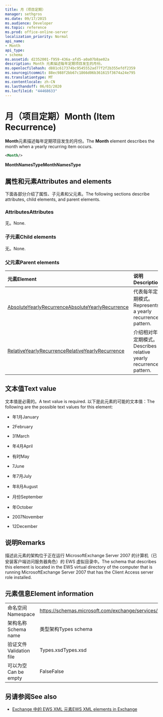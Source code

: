 ```yaml
---
title: 月（项目定期）
manager: sethgros
ms.date: 09/17/2015
ms.audience: Developer
ms.topic: reference
ms.prod: office-online-server
localization_priority: Normal
api_name:
- Month
api_type:
- schema
ms.assetid: d2352001-f959-436a-afd5-a0a07b8ae02a
description: Month 元素描述每年定期项目发生的月份。
ms.openlocfilehash: d881c617374bc9545552ad77f2f2b355efdf2359
ms.sourcegitcommit: 88ec988f2bb67c1866d06b361615f3674a24e795
ms.translationtype: MT
ms.contentlocale: zh-CN
ms.lasthandoff: 06/03/2020
ms.locfileid: "44468633"
---
```

# <a name="month-item-recurrence"></a><span data-ttu-id="c63dd-103">月（项目定期）</span><span class="sxs-lookup"><span data-stu-id="c63dd-103">Month (Item Recurrence)</span></span>

<span data-ttu-id="c63dd-104">**Month**元素描述每年定期项目发生的月份。</span><span class="sxs-lookup"><span data-stu-id="c63dd-104">The **Month** element describes the month when a yearly recurring item occurs.</span></span> 
  
```xml
<Month/>
```

 <span data-ttu-id="c63dd-105">**MonthNamesType**</span><span class="sxs-lookup"><span data-stu-id="c63dd-105">**MonthNamesType**</span></span>
## <a name="attributes-and-elements"></a><span data-ttu-id="c63dd-106">属性和元素</span><span class="sxs-lookup"><span data-stu-id="c63dd-106">Attributes and elements</span></span>

<span data-ttu-id="c63dd-107">下面各部分介绍了属性、子元素和父元素。</span><span class="sxs-lookup"><span data-stu-id="c63dd-107">The following sections describe attributes, child elements, and parent elements.</span></span>
  
### <a name="attributes"></a><span data-ttu-id="c63dd-108">Attributes</span><span class="sxs-lookup"><span data-stu-id="c63dd-108">Attributes</span></span>

<span data-ttu-id="c63dd-109">无。</span><span class="sxs-lookup"><span data-stu-id="c63dd-109">None.</span></span>
  
### <a name="child-elements"></a><span data-ttu-id="c63dd-110">子元素</span><span class="sxs-lookup"><span data-stu-id="c63dd-110">Child elements</span></span>

<span data-ttu-id="c63dd-111">无。</span><span class="sxs-lookup"><span data-stu-id="c63dd-111">None.</span></span>
  
### <a name="parent-elements"></a><span data-ttu-id="c63dd-112">父元素</span><span class="sxs-lookup"><span data-stu-id="c63dd-112">Parent elements</span></span>

|<span data-ttu-id="c63dd-113">**元素**</span><span class="sxs-lookup"><span data-stu-id="c63dd-113">**Element**</span></span>|<span data-ttu-id="c63dd-114">**说明**</span><span class="sxs-lookup"><span data-stu-id="c63dd-114">**Description**</span></span>|
|:-----|:-----|
|[<span data-ttu-id="c63dd-115">AbsoluteYearlyRecurrence</span><span class="sxs-lookup"><span data-stu-id="c63dd-115">AbsoluteYearlyRecurrence</span></span>](absoluteyearlyrecurrence.md) <br/> |<span data-ttu-id="c63dd-116">代表每年定期模式。</span><span class="sxs-lookup"><span data-stu-id="c63dd-116">Represents a yearly recurrence pattern.</span></span>  <br/> |
|[<span data-ttu-id="c63dd-117">RelativeYearlyRecurrence</span><span class="sxs-lookup"><span data-stu-id="c63dd-117">RelativeYearlyRecurrence</span></span>](relativeyearlyrecurrence.md) <br/> |<span data-ttu-id="c63dd-118">介绍相对年定期模式。</span><span class="sxs-lookup"><span data-stu-id="c63dd-118">Describes a relative yearly recurrence pattern.</span></span>  <br/> |
   
## <a name="text-value"></a><span data-ttu-id="c63dd-119">文本值</span><span class="sxs-lookup"><span data-stu-id="c63dd-119">Text value</span></span>

<span data-ttu-id="c63dd-120">文本值是必需的。</span><span class="sxs-lookup"><span data-stu-id="c63dd-120">A text value is required.</span></span> <span data-ttu-id="c63dd-121">以下是此元素的可能的文本值：</span><span class="sxs-lookup"><span data-stu-id="c63dd-121">The following are the possible text values for this element:</span></span>
  
- <span data-ttu-id="c63dd-122">年1月</span><span class="sxs-lookup"><span data-stu-id="c63dd-122">January</span></span>
    
- <span data-ttu-id="c63dd-123">2</span><span class="sxs-lookup"><span data-stu-id="c63dd-123">February</span></span>
    
- <span data-ttu-id="c63dd-124">31</span><span class="sxs-lookup"><span data-stu-id="c63dd-124">March</span></span>
    
- <span data-ttu-id="c63dd-125">年4月</span><span class="sxs-lookup"><span data-stu-id="c63dd-125">April</span></span>
    
- <span data-ttu-id="c63dd-126">有时</span><span class="sxs-lookup"><span data-stu-id="c63dd-126">May</span></span>
    
- <span data-ttu-id="c63dd-127">7</span><span class="sxs-lookup"><span data-stu-id="c63dd-127">June</span></span>
    
- <span data-ttu-id="c63dd-128">年7月</span><span class="sxs-lookup"><span data-stu-id="c63dd-128">July</span></span>
    
- <span data-ttu-id="c63dd-129">年8月</span><span class="sxs-lookup"><span data-stu-id="c63dd-129">August</span></span>
    
- <span data-ttu-id="c63dd-130">月份</span><span class="sxs-lookup"><span data-stu-id="c63dd-130">September</span></span>
    
- <span data-ttu-id="c63dd-131">年</span><span class="sxs-lookup"><span data-stu-id="c63dd-131">October</span></span>
    
- <span data-ttu-id="c63dd-132">2007</span><span class="sxs-lookup"><span data-stu-id="c63dd-132">November</span></span>
    
- <span data-ttu-id="c63dd-133">12</span><span class="sxs-lookup"><span data-stu-id="c63dd-133">December</span></span>
    
## <a name="remarks"></a><span data-ttu-id="c63dd-134">说明</span><span class="sxs-lookup"><span data-stu-id="c63dd-134">Remarks</span></span>

<span data-ttu-id="c63dd-135">描述此元素的架构位于正在运行 MicrosoftExchange Server 2007 的计算机（已安装客户端访问服务器角色）的 EWS 虚拟目录中。</span><span class="sxs-lookup"><span data-stu-id="c63dd-135">The schema that describes this element is located in the EWS virtual directory of the computer that is running MicrosoftExchange Server 2007 that has the Client Access server role installed.</span></span>
  
## <a name="element-information"></a><span data-ttu-id="c63dd-136">元素信息</span><span class="sxs-lookup"><span data-stu-id="c63dd-136">Element information</span></span>

|||
|:-----|:-----|
|<span data-ttu-id="c63dd-137">命名空间</span><span class="sxs-lookup"><span data-stu-id="c63dd-137">Namespace</span></span>  <br/> |https://schemas.microsoft.com/exchange/services/2006/types  <br/> |
|<span data-ttu-id="c63dd-138">架构名称</span><span class="sxs-lookup"><span data-stu-id="c63dd-138">Schema name</span></span>  <br/> |<span data-ttu-id="c63dd-139">类型架构</span><span class="sxs-lookup"><span data-stu-id="c63dd-139">Types schema</span></span>  <br/> |
|<span data-ttu-id="c63dd-140">验证文件</span><span class="sxs-lookup"><span data-stu-id="c63dd-140">Validation file</span></span>  <br/> |<span data-ttu-id="c63dd-141">Types.xsd</span><span class="sxs-lookup"><span data-stu-id="c63dd-141">Types.xsd</span></span>  <br/> |
|<span data-ttu-id="c63dd-142">可以为空</span><span class="sxs-lookup"><span data-stu-id="c63dd-142">Can be empty</span></span>  <br/> |<span data-ttu-id="c63dd-143">False</span><span class="sxs-lookup"><span data-stu-id="c63dd-143">False</span></span>  <br/> |
   
## <a name="see-also"></a><span data-ttu-id="c63dd-144">另请参阅</span><span class="sxs-lookup"><span data-stu-id="c63dd-144">See also</span></span>



- [<span data-ttu-id="c63dd-145">Exchange 中的 EWS XML 元素</span><span class="sxs-lookup"><span data-stu-id="c63dd-145">EWS XML elements in Exchange</span></span>](ews-xml-elements-in-exchange.md)

